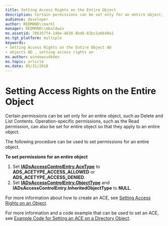 ```yaml
---
title: Setting Access Rights on the Entire Object
description: Certain permissions can be set only for an entire object, such as Delete and List Contents. Operation-specific permissions, such as the Read permission, can also be set for entire object so that they apply to an entire object.
audience: developer
author: REDMOND\\markl
manager: REDMOND\\mbaldwin
ms.assetid: 786357f4-146e-4638-8bd6-82bc1a6640a1
ms.tgt_platform: multiple
keywords:
- Setting Access Rights on the Entire Object AD
- objects AD , setting access rights on
ms.author: windowssdkdev
ms.topic: article
ms.date: 05/31/2018
---
```


# Setting Access Rights on the Entire Object

Certain permissions can be set only for an entire object, such as Delete and List Contents. Operation-specific permissions, such as the Read permission, can also be set for entire object so that they apply to an entire object.

The following procedure can be used to set permissions for an entire object.

**To set permissions for an entire object**

1.  Set [**IADsAccessControlEntry.AceType**](https://msdn.microsoft.com/library/aa705952) to **ADS\_ACETYPE\_ACCESS\_ALLOWED** or **ADS\_ACETYPE\_ACCESS\_DENIED**.
2.  Set [**IADsAccessControlEntry.ObjectType**](https://msdn.microsoft.com/library/aa705952) and **IADsAccessControlEntry.InheritedObjectType** to **NULL**.

For more information about how to create an ACE, see [Setting Access Rights on an Object](setting-access-rights-on-an-object.md).

For more information and a code example that can be used to set an ACE, see [Example Code for Setting an ACE on a Directory Object](example-code-for-setting-an-ace-on-a-directory-object.md).

 

 




